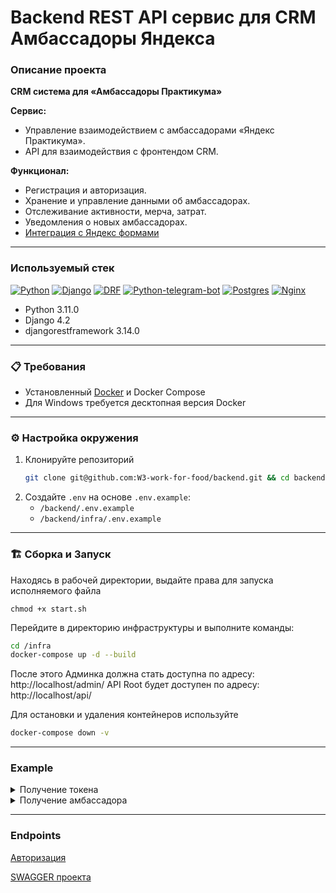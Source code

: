 
# Backend REST API сервис для CRM Амбассадоры Яндекса 

### Описание проекта

**CRM система для «Амбассадоры Практикума»**

**Сервис:**

* Управление взаимодействием с амбассадорами «Яндекс Практикума».
* API для взаимодействия с фронтендом CRM.

**Функционал:**

* Регистрация и авторизация.
* Хранение и управление данными об амбассадорах.
* Отслеживание активности, мерча, затрат.
* Уведомления о новых амбассадорах.
* [Интеграция с Яндекс формами](https://forms.yandex.ru/cloud/65d7aef15d2a069fad79d26e/)

 - - - - - - - - - - - - - - - - - - - - - - - -

### Используемый стек

[![Python][Python-badge]][Python-url]
[![Django][Django-badge]][Django-url]
[![DRF][DRF-badge]][DRF-url]
[![Python-telegram-bot][Python-telegram-bot-badge]][Python-telegram-bot-url]
[![Postgres][Postgres-badge]][Postgres-url]
[![Nginx][Nginx-badge]][Nginx-url]

* Python 3.11.0
* Django 4.2
* djangorestframework 3.14.0
 - - - - - - - - - - - - - - - - - - - - - - - -

### 📋 Требования

- Установленный [Docker](https://www.docker.com/products/docker-desktop) и Docker Compose
- Для Windows требуется десктопная версия Docker
- - - - - - - - - - - - - - - - - - - - - - - -

### ⚙️ Настройка окружения

1. Клонируйте репозиторий
   ```bash
   git clone git@github.com:W3-work-for-food/backend.git && cd backend
   ```
2. Создайте `.env` на основе `.env.example`:
    - `/backend/.env.example`
    - `/backend/infra/.env.example`
- - - - - - - - - - - - - - - - - - - - - - - -

### 🏗 Сборка и Запуск

Находясь в рабочей директории, выдайте права для запуска исполняемого файла

```shell
chmod +x start.sh
```

Перейдите в директорию инфраструктуры и выполните команды:

```bash
cd /infra
docker-compose up -d --build
```

После этого Админка должна стать доступна по адресу: http://localhost/admin/
API Root будет доступен по адресу: http://localhost/api/


Для остановки и удаления контейнеров используйте

```bash
docker-compose down -v
```
- - - - - - - - - - - - - - - - - - - - - - - -

### Example

<details><summary>Получение токена</summary>
<br>

 #### Request. Method POST

```json
{
  "email": "manager@ya.ru",
  "password": "password"
}
```

 #### Response

```json
{
  "token": "08e03bd172b69231e0af7234708fe1ff7546d0be"
}
```
</details>

<details><summary>Получение амбассадора</summary>
<br>

 #### Request. Method GET

```djangourlpath

http://localhost:8000/api/v1/ambassadors/{id}/

```

 #### Response

```json
{
  "id": 1,
  "pub_date": "2024-03-10T21:27:14.055Z",
  "telegram": "@Joja_777",
  "name": "Jon Snow",
  "profile": {
    "id": 1,
    "email": "iceman@example.com",
    "gender": "male",
    "job": "string",
    "clothing_size": "extra_small",
    "foot_size": 45,
    "blog_link": "https://game-of-thrones.cn/joja_777",
    "additional": "string",
    "education": "string",
    "education_path": "string",
    "education_goal": "string",
    "phone": "+7 999 666 77 77"
  },
  "address": {
    "id": 1,
    "country": "США",
    "region": "Калифорния",
    "city": "Комптон",
    "address": "707 Восток-Кокоа-стрит",
    "postal_code": 214748
  },
  "promocodes": [
    {
      "id": 1,
      "promocode": "RHGH6789J",
      "is_active": true
    }
  ],
  "comment": "",
  "guide_status": true,
  "status": "active"
}
```

</details>

---
### Endpoints

[Авторизация](http://localhost:8000/login/)

[SWAGGER проекта](http://localhost:8000/api/docs/)



[Python-url]: https://www.python.org/

[Python-badge]: https://img.shields.io/badge/Python-376f9f?style=for-the-badge&logo=python&logoColor=white

[Django-url]: https://github.com/django/django

[Django-badge]: https://img.shields.io/badge/Django-0c4b33?style=for-the-badge&logo=django&logoColor=white

[DRF-url]: https://github.com/encode/django-rest-framework

[DRF-badge]: https://img.shields.io/badge/DRF-a30000?style=for-the-badge

[Python-telegram-bot-url]: https://github.com/python-telegram-bot/python-telegram-bot

[Python-telegram-bot-badge]: https://img.shields.io/badge/python--telegram--bot-4b8bbe?style=for-the-badge

[Postgres-url]: https://www.postgresql.org/

[Postgres-badge]: https://img.shields.io/badge/postgres-306189?style=for-the-badge&logo=postgresql&logoColor=white

[Nginx-url]: https://nginx.org

[Nginx-badge]: https://img.shields.io/badge/nginx-009900?style=for-the-badge&logo=nginx&logoColor=white